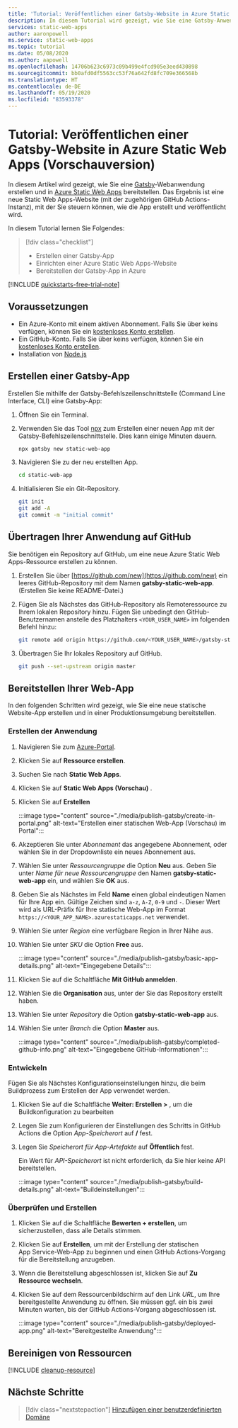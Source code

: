 ```yaml
---
title: 'Tutorial: Veröffentlichen einer Gatsby-Website in Azure Static Web Apps'
description: In diesem Tutorial wird gezeigt, wie Sie eine Gatsby-Anwendung in Azure Static Web Apps bereitstellen.
services: static-web-apps
author: aaronpowell
ms.service: static-web-apps
ms.topic: tutorial
ms.date: 05/08/2020
ms.author: aapowell
ms.openlocfilehash: 14706b623c6973c09b499e4fcd905e3eed430898
ms.sourcegitcommit: bb0afd0df5563cc53f76a642fd8fc709e366568b
ms.translationtype: HT
ms.contentlocale: de-DE
ms.lasthandoff: 05/19/2020
ms.locfileid: "83593378"
---
```

# <a name="tutorial-publish-a-gatsby-site-to-azure-static-web-apps-preview"></a>Tutorial: Veröffentlichen einer Gatsby-Website in Azure Static Web Apps (Vorschauversion)

In diesem Artikel wird gezeigt, wie Sie eine [Gatsby](https://gatsbyjs.org)-Webanwendung erstellen und in [Azure Static Web Apps](overview.md) bereitstellen. Das Ergebnis ist eine neue Static Web Apps-Website (mit der zugehörigen GitHub Actions-Instanz), mit der Sie steuern können, wie die App erstellt und veröffentlicht wird.

In diesem Tutorial lernen Sie Folgendes:

> [!div class="checklist"]
>
> - Erstellen einer Gatsby-App
> - Einrichten einer Azure Static Web Apps-Website
> - Bereitstellen der Gatsby-App in Azure

[!INCLUDE [quickstarts-free-trial-note](../../includes/quickstarts-free-trial-note.md)]

## <a name="prerequisites"></a>Voraussetzungen

- Ein Azure-Konto mit einem aktiven Abonnement. Falls Sie über keins verfügen, können Sie ein [kostenloses Konto erstellen](https://azure.microsoft.com/free/).
- Ein GitHub-Konto. Falls Sie über keins verfügen, können Sie ein [kostenloses Konto erstellen](https://github.com/join).
- Installation von [Node.js](https://nodejs.org)

## <a name="create-a-gatsby-app"></a>Erstellen einer Gatsby-App

Erstellen Sie mithilfe der Gatsby-Befehlszeilenschnittstelle (Command Line Interface, CLI) eine Gatsby-App:

1. Öffnen Sie ein Terminal.
1. Verwenden Sie das Tool [npx](https://www.npmjs.com/package/npx) zum Erstellen einer neuen App mit der Gatsby-Befehlszeilenschnittstelle. Dies kann einige Minuten dauern.

   ```bash
   npx gatsby new static-web-app
   ```

1. Navigieren Sie zu der neu erstellten App.

   ```bash
   cd static-web-app
   ```

1. Initialisieren Sie ein Git-Repository.

   ```bash
   git init
   git add -A
   git commit -m "initial commit"
   ```

## <a name="push-your-application-to-github"></a>Übertragen Ihrer Anwendung auf GitHub

Sie benötigen ein Repository auf GitHub, um eine neue Azure Static Web Apps-Ressource erstellen zu können.

1. Erstellen Sie über [https://github.com/new](https://github.com/new) ein leeres GitHub-Repository mit dem Namen **gatsby-static-web-app**. (Erstellen Sie keine README-Datei.)

1. Fügen Sie als Nächstes das GitHub-Repository als Remoteressource zu Ihrem lokalen Repository hinzu. Fügen Sie unbedingt den GitHub-Benutzernamen anstelle des Platzhalters `<YOUR_USER_NAME>` im folgenden Befehl hinzu:

   ```bash
   git remote add origin https://github.com/<YOUR_USER_NAME>/gatsby-static-web-app
   ```

1. Übertragen Sie Ihr lokales Repository auf GitHub.

   ```bash
   git push --set-upstream origin master
   ```

## <a name="deploy-your-web-app"></a>Bereitstellen Ihrer Web-App

In den folgenden Schritten wird gezeigt, wie Sie eine neue statische Website-App erstellen und in einer Produktionsumgebung bereitstellen.

### <a name="create-the-application"></a>Erstellen der Anwendung

1. Navigieren Sie zum [Azure-Portal](https://portal.azure.com).
1. Klicken Sie auf **Ressource erstellen**.
1. Suchen Sie nach **Static Web Apps**.
1. Klicken Sie auf **Static Web Apps (Vorschau)** .
1. Klicken Sie auf **Erstellen**

   :::image type="content" source="./media/publish-gatsby/create-in-portal.png" alt-text="Erstellen einer statischen Web-App (Vorschau) im Portal":::

1. Akzeptieren Sie unter _Abonnement_ das angegebene Abonnement, oder wählen Sie in der Dropdownliste ein neues Abonnement aus.

1. Wählen Sie unter _Ressourcengruppe_ die Option **Neu** aus. Geben Sie unter _Name für neue Ressourcengruppe_ den Namen **gatsby-static-web-app** ein, und wählen Sie **OK** aus.

1. Geben Sie als Nächstes im Feld **Name** einen global eindeutigen Namen für Ihre App ein. Gültige Zeichen sind `a-z`, `A-Z`, `0-9` und `-`. Dieser Wert wird als URL-Präfix für Ihre statische Web-App im Format `https://<YOUR_APP_NAME>.azurestaticapps.net` verwendet.

1. Wählen Sie unter _Region_ eine verfügbare Region in Ihrer Nähe aus.

1. Wählen Sie unter _SKU_ die Option **Free** aus.

   :::image type="content" source="./media/publish-gatsby/basic-app-details.png" alt-text="Eingegebene Details":::

1. Klicken Sie auf die Schaltfläche **Mit GitHub anmelden**.

1. Wählen Sie die **Organisation** aus, unter der Sie das Repository erstellt haben.

1. Wählen Sie unter _Repository_ die Option **gatsby-static-web-app** aus.

1. Wählen Sie unter _Branch_ die Option **Master** aus.

   :::image type="content" source="./media/publish-gatsby/completed-github-info.png" alt-text="Eingegebene GitHub-Informationen":::

### <a name="build"></a>Entwickeln

Fügen Sie als Nächstes Konfigurationseinstellungen hinzu, die beim Buildprozess zum Erstellen der App verwendet werden.

1. Klicken Sie auf die Schaltfläche **Weiter: Erstellen >** , um die Buildkonfiguration zu bearbeiten

1. Legen Sie zum Konfigurieren der Einstellungen des Schritts in GitHub Actions die Option _App-Speicherort_ auf **/** fest.

1. Legen Sie _Speicherort für App-Artefakte_ auf **Öffentlich** fest.

   Ein Wert für _API-Speicherort_ ist nicht erforderlich, da Sie hier keine API bereitstellen.

   :::image type="content" source="./media/publish-gatsby/build-details.png" alt-text="Buildeinstellungen":::

### <a name="review-and-create"></a>Überprüfen und Erstellen

1. Klicken Sie auf die Schaltfläche **Bewerten + erstellen**, um sicherzustellen, dass alle Details stimmen.

1. Klicken Sie auf **Erstellen**, um mit der Erstellung der statischen App Service-Web-App zu beginnen und einen GitHub Actions-Vorgang für die Bereitstellung anzugeben.

1. Wenn die Bereitstellung abgeschlossen ist, klicken Sie auf **Zu Ressource wechseln**.

1. Klicken Sie auf dem Ressourcenbildschirm auf den Link _URL_, um Ihre bereitgestellte Anwendung zu öffnen. Sie müssen ggf. ein bis zwei Minuten warten, bis der GitHub Actions-Vorgang abgeschlossen ist.

   :::image type="content" source="./media/publish-gatsby/deployed-app.png" alt-text="Bereitgestellte Anwendung":::

## <a name="clean-up-resources"></a>Bereinigen von Ressourcen

[!INCLUDE [cleanup-resource](../../includes/static-web-apps-cleanup-resource.md)]

## <a name="next-steps"></a>Nächste Schritte

> [!div class="nextstepaction"]
> [Hinzufügen einer benutzerdefinierten Domäne](custom-domain.md)

